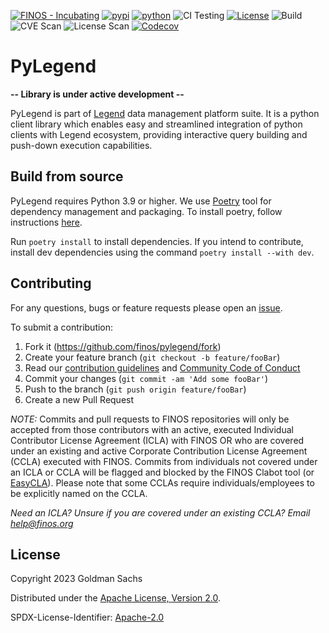 [![FINOS - Incubating](https://cdn.jsdelivr.net/gh/finos/contrib-toolbox@master/images/badge-incubating.svg)](https://community.finos.org/docs/governance/Software-Projects/stages/incubating)
[![pypi](https://img.shields.io/pypi/v/pylegend.svg)](https://pypi.org/project/pylegend/)
[![python](https://img.shields.io/badge/python-3.8%20%7C%203.9%20%7C%203.10%20%7C%203.11%20%7C%203.12-blue)](https://www.python.org/downloads)
![CI Testing](https://img.shields.io/badge/CI%20Testing-Linux%20%7C%20%20macOS%20%7C%20Windows%20-orange)
[![License](https://img.shields.io/badge/License-Apache%202.0-blue.svg)](https://opensource.org/licenses/Apache-2.0)
![Build](https://github.com/finos/pylegend/workflows/Build%20CI/badge.svg)
![CVE Scan](https://github.com/finos/pylegend/workflows/CVE%20Scan/badge.svg)
![License Scan](https://github.com/finos/pylegend/workflows/License%20Scan/badge.svg)
[![Codecov](https://codecov.io/gh/finos/pylegend/branch/main/graph/badge.svg)](https://app.codecov.io/gh/finos/pylegend)

# PyLegend

<b> -- Library is under active development -- </b>

PyLegend is part of [Legend](https://github.com/finos/legend) data management platform suite. It is a python client library which enables easy and streamlined integration of python clients with Legend ecosystem, providing interactive query building and push-down execution capabilities.

## Build from source

PyLegend requires Python 3.9 or higher. We use [Poetry](https://python-poetry.org/) tool for dependency management and packaging. To install poetry, follow instructions [here](https://python-poetry.org/docs/#installation).

Run `poetry install` to install dependencies. If you intend to contribute, install dev dependencies using the command `poetry install --with dev`.

## Contributing
For any questions, bugs or feature requests please open an [issue](https://github.com/finos/pylegend/issues).

To submit a contribution:
1. Fork it (<https://github.com/finos/pylegend/fork>)
2. Create your feature branch (`git checkout -b feature/fooBar`)
3. Read our [contribution guidelines](./CONTRIBUTING.md) and [Community Code of Conduct](https://www.finos.org/code-of-conduct)
4. Commit your changes (`git commit -am 'Add some fooBar'`)
5. Push to the branch (`git push origin feature/fooBar`)
6. Create a new Pull Request

_NOTE:_ Commits and pull requests to FINOS repositories will only be accepted from those contributors with an active, executed Individual Contributor License Agreement (ICLA) with FINOS OR who are covered under an existing and active Corporate Contribution License Agreement (CCLA) executed with FINOS. Commits from individuals not covered under an ICLA or CCLA will be flagged and blocked by the FINOS Clabot tool (or [EasyCLA](https://community.finos.org/docs/governance/Software-Projects/easycla)). Please note that some CCLAs require individuals/employees to be explicitly named on the CCLA.

*Need an ICLA? Unsure if you are covered under an existing CCLA? Email [help@finos.org](mailto:help@finos.org)*

## License

Copyright 2023 Goldman Sachs

Distributed under the [Apache License, Version 2.0](http://www.apache.org/licenses/LICENSE-2.0).

SPDX-License-Identifier: [Apache-2.0](https://spdx.org/licenses/Apache-2.0)
